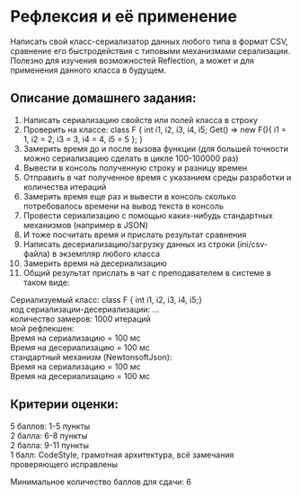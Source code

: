 # Рефлексия и её применение


Написать свой класс-сериализатор данных любого типа в формат CSV, сравнение его быстродействия с типовыми механизмами серализации.  
Полезно для изучения возможностей Reflection, а может и для применения данного класса в будущем.



## Описание домашнего задания:


1. Написать сериализацию свойств или полей класса в строку
2. Проверить на классе: class F { int i1, i2, i3, i4, i5; Get() => new F(){ i1 = 1, i2 = 2, i3 = 3, i4 = 4, i5 = 5 }; }
3. Замерить время до и после вызова функции (для большей точности можно сериализацию сделать в цикле 100-100000 раз)
4. Вывести в консоль полученную строку и разницу времен
5. Отправить в чат полученное время с указанием среды разработки и количества итераций
6. Замерить время еще раз и вывести в консоль сколько потребовалось времени на вывод текста в консоль
7. Провести сериализацию с помощью каких-нибудь стандартных механизмов (например в JSON)
8. И тоже посчитать время и прислать результат сравнения
9. Написать десериализацию/загрузку данных из строки (ini/csv-файла) в экземпляр любого класса
10. Замерить время на десериализацию
11. Общий результат прислать в чат с преподавателем в системе в таком виде:

Сериализуемый класс: class F { int i1, i2, i3, i4, i5;}  
код сериализации-десериализации: ...  
количество замеров: 1000 итераций  
мой рефлекшен:  
Время на сериализацию = 100 мс  
Время на десериализацию = 100 мс  
стандартный механизм (NewtonsoftJson):  
Время на сериализацию = 100 мс  
Время на десериализацию = 100 мс  

  

## Критерии оценки:

5 баллов: 1-5 пункты  
2 балла: 6-8 пункты  
2 балла: 9-11 пункты  
1 балл: CodeStyle, грамотная архитектура, всё замечания проверяющего исправлены

Минимальное количество баллов для сдачи: 6